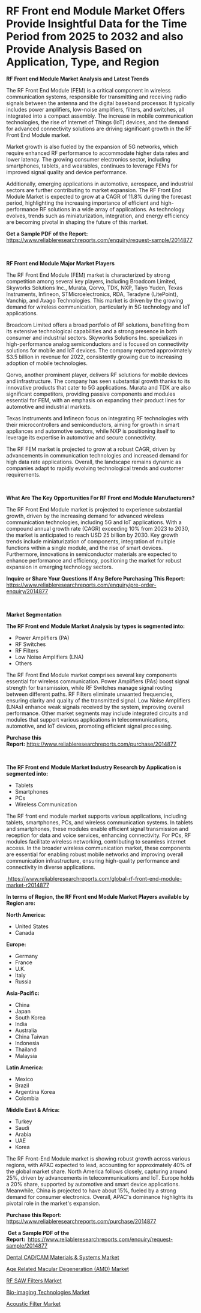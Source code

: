 <p><h1>RF Front end Module Market Offers Provide Insightful Data for the Time Period from 2025 to 2032 and also Provide Analysis Based on Application, Type, and Region</h1></p><p><strong>RF Front end Module Market Analysis and Latest Trends</strong></p>
<p><p>The RF Front End Module (FEM) is a critical component in wireless communication systems, responsible for transmitting and receiving radio signals between the antenna and the digital baseband processor. It typically includes power amplifiers, low-noise amplifiers, filters, and switches, all integrated into a compact assembly. The increase in mobile communication technologies, the rise of Internet of Things (IoT) devices, and the demand for advanced connectivity solutions are driving significant growth in the RF Front End Module market.</p><p>Market growth is also fueled by the expansion of 5G networks, which require enhanced RF performance to accommodate higher data rates and lower latency. The growing consumer electronics sector, including smartphones, tablets, and wearables, continues to leverage FEMs for improved signal quality and device performance. </p><p>Additionally, emerging applications in automotive, aerospace, and industrial sectors are further contributing to market expansion. The RF Front End Module Market is expected to grow at a CAGR of 11.8% during the forecast period, highlighting the increasing importance of efficient and high-performance RF solutions in a wide array of applications. As technology evolves, trends such as miniaturization, integration, and energy efficiency are becoming pivotal in shaping the future of this market.</p></p>
<p><strong>Get a Sample PDF of the Report:&nbsp;</strong> <a href="https://www.reliableresearchreports.com/enquiry/request-sample/2014877?utm_campaign=2287&utm_medium=2&utm_source=Github&utm_content=ia&utm_term=06042025&utm_id=rf-front-end-module">https://www.reliableresearchreports.com/enquiry/request-sample/2014877</a></p>
<p>&nbsp;</p>
<p><strong>RF Front end Module Major Market Players</strong></p>
<p><p>The RF Front End Module (FEM) market is characterized by strong competition among several key players, including Broadcom Limited, Skyworks Solutions Inc., Murata, Qorvo, TDK, NXP, Taiyo Yuden, Texas Instruments, Infineon, STMicroelectronics, RDA, Teradyne (LitePoint), Vanchip, and Avago Technologies. This market is driven by the growing demand for wireless communication, particularly in 5G technology and IoT applications.</p><p>Broadcom Limited offers a broad portfolio of RF solutions, benefiting from its extensive technological capabilities and a strong presence in both consumer and industrial sectors. Skyworks Solutions Inc. specializes in high-performance analog semiconductors and is focused on connectivity solutions for mobile and IoT devices. The company reported approximately $3.5 billion in revenue for 2022, consistently growing due to increasing adoption of mobile technologies.</p><p>Qorvo, another prominent player, delivers RF solutions for mobile devices and infrastructure. The company has seen substantial growth thanks to its innovative products that cater to 5G applications. Murata and TDK are also significant competitors, providing passive components and modules essential for FEM, with an emphasis on expanding their product lines for automotive and industrial markets.</p><p>Texas Instruments and Infineon focus on integrating RF technologies with their microcontrollers and semiconductors, aiming for growth in smart appliances and automotive sectors, while NXP is positioning itself to leverage its expertise in automotive and secure connectivity.</p><p>The RF FEM market is projected to grow at a robust CAGR, driven by advancements in communication technologies and increased demand for high data rate applications. Overall, the landscape remains dynamic as companies adapt to rapidly evolving technological trends and customer requirements.</p></p>
<p>&nbsp;</p>
<p><strong>What Are The Key Opportunities For RF Front end Module Manufacturers?</strong></p>
<p><p>The RF Front End Module market is projected to experience substantial growth, driven by the increasing demand for advanced wireless communication technologies, including 5G and IoT applications. With a compound annual growth rate (CAGR) exceeding 10% from 2023 to 2030, the market is anticipated to reach USD 25 billion by 2030. Key growth trends include miniaturization of components, integration of multiple functions within a single module, and the rise of smart devices. Furthermore, innovations in semiconductor materials are expected to enhance performance and efficiency, positioning the market for robust expansion in emerging technology sectors.</p></p>
<p><strong>Inquire or Share Your Questions If Any Before Purchasing This Report:</strong> <a href="https://www.reliableresearchreports.com/enquiry/pre-order-enquiry/2014877?utm_campaign=2287&utm_medium=2&utm_source=Github&utm_content=ia&utm_term=06042025&utm_id=rf-front-end-module">https://www.reliableresearchreports.com/enquiry/pre-order-enquiry/2014877</a></p>
<p>&nbsp;</p>
<p><strong>Market Segmentation</strong></p>
<p><strong>The RF Front end Module Market Analysis by types is segmented into:</strong></p>
<p><ul><li>Power Amplifiers (PA)</li><li>RF Switches</li><li>RF Filters</li><li>Low Noise Amplifiers (LNA)</li><li>Others</li></ul></p>
<p><p>The RF Front End Module market comprises several key components essential for wireless communication. Power Amplifiers (PAs) boost signal strength for transmission, while RF Switches manage signal routing between different paths. RF Filters eliminate unwanted frequencies, ensuring clarity and quality of the transmitted signal. Low Noise Amplifiers (LNAs) enhance weak signals received by the system, improving overall performance. Other market segments may include integrated circuits and modules that support various applications in telecommunications, automotive, and IoT devices, promoting efficient signal processing.</p></p>
<p><strong>Purchase this Report:&nbsp;</strong><a href="https://www.reliableresearchreports.com/purchase/2014877?utm_campaign=2287&utm_medium=2&utm_source=Github&utm_content=ia&utm_term=06042025&utm_id=rf-front-end-module">https://www.reliableresearchreports.com/purchase/2014877</a></p>
<p>&nbsp;</p>
<p><strong>The RF Front end Module Market Industry Research by Application is segmented into:</strong></p>
<p><ul><li>Tablets</li><li>Smartphones</li><li>PCs</li><li>Wireless Communication</li></ul></p>
<p><p>The RF front end module market supports various applications, including tablets, smartphones, PCs, and wireless communication systems. In tablets and smartphones, these modules enable efficient signal transmission and reception for data and voice services, enhancing connectivity. For PCs, RF modules facilitate wireless networking, contributing to seamless internet access. In the broader wireless communication market, these components are essential for enabling robust mobile networks and improving overall communication infrastructure, ensuring high-quality performance and connectivity in diverse applications.</p></p>
<p><a href="https://www.reliableresearchreports.com/global-rf-front-end-module-market-r2014877?utm_campaign=2287&utm_medium=2&utm_source=Github&utm_content=ia&utm_term=06042025&utm_id=rf-front-end-module">&nbsp;https://www.reliableresearchreports.com/global-rf-front-end-module-market-r2014877</a></p>
<p><strong>In terms of Region, the RF Front end Module Market Players available by Region are:</strong></p>
<p>
    <p> <strong> North America: </strong>
        <ul>
            <li>United States</li>
            <li>Canada</li>
        </ul>
        </p> 
    <p> <strong> Europe: </strong>
        <ul>
            <li>Germany</li>
            <li>France</li>
            <li>U.K.</li>
            <li>Italy</li>
            <li>Russia</li>
        </ul>
        </p> 
    <p> <strong> Asia-Pacific: </strong>
        <ul>
            <li>China</li>
            <li>Japan</li>
            <li>South Korea</li>
            <li>India</li>
            <li>Australia</li>
            <li>China Taiwan</li>
            <li>Indonesia</li>
            <li>Thailand</li>
            <li>Malaysia</li>
        </ul>
        </p> 
    <p> <strong> Latin America: </strong>
        <ul>
            <li>Mexico</li>
            <li>Brazil</li>
            <li>Argentina Korea</li>
            <li>Colombia</li>
        </ul>
        </p> 
    <p> <strong> Middle East & Africa: </strong>
        <ul>
            <li>Turkey</li>
            <li>Saudi</li>
            <li>Arabia</li>
            <li>UAE</li>
            <li>Korea</li>
        </ul>
    </p>
    </p>
<p><p>The RF Front-End Module market is showing robust growth across various regions, with APAC expected to lead, accounting for approximately 40% of the global market share. North America follows closely, capturing around 25%, driven by advancements in telecommunications and IoT. Europe holds a 20% share, supported by automotive and smart device applications. Meanwhile, China is projected to have about 15%, fueled by a strong demand for consumer electronics. Overall, APAC's dominance highlights its pivotal role in the market's expansion.</p></p>
<p><strong>Purchase this Report: </strong><a href="https://www.reliableresearchreports.com/purchase/2014877?utm_campaign=2287&utm_medium=2&utm_source=Github&utm_content=ia&utm_term=06042025&utm_id=rf-front-end-module">https://www.reliableresearchreports.com/purchase/2014877</a></p>
<p>&nbsp;<strong>Get a Sample PDF of the Report:&nbsp;&nbsp;</strong><a href="https://www.reliableresearchreports.com/enquiry/request-sample/2014877?utm_campaign=2287&utm_medium=2&utm_source=Github&utm_content=ia&utm_term=06042025&utm_id=rf-front-end-module">https://www.reliableresearchreports.com/enquiry/request-sample/2014877</a></p>
<p><strong></strong></p>
<p><p><a href="https://www.linkedin.com/pulse/understanding-surging-dental-cadcam-materials-systems-market-5-vzphe?utm_campaign=2287&utm_medium=2&utm_source=Github&utm_content=ia&utm_term=06042025&utm_id=rf-front-end-module">Dental CAD/CAM Materials & Systems Market</a></p><p><a href="https://www.linkedin.com/pulse/age-related-macular-degeneration-amd-market-analysis-rrcae?utm_campaign=2287&utm_medium=2&utm_source=Github&utm_content=ia&utm_term=06042025&utm_id=rf-front-end-module">Age Related Macular Degeneration (AMD) Market</a></p><p><a href="https://github.com/amourdeeks8j/Market-Research-Report-List-1/blob/main/rf-saw-filters-market.md?utm_campaign=2287&utm_medium=2&utm_source=Github&utm_content=ia&utm_term=06042025&utm_id=rf-front-end-module">RF SAW Filters Market</a></p><p><a href="https://www.linkedin.com/pulse/global-bio-imaging-technologies-markets-growth-journey-current-kqrae?utm_campaign=2287&utm_medium=2&utm_source=Github&utm_content=ia&utm_term=06042025&utm_id=rf-front-end-module">Bio-imaging Technologies Market</a></p><p><a href="https://github.com/gierlravasty/Market-Research-Report-List-1/blob/main/acoustic-filter-market.md?utm_campaign=2287&utm_medium=2&utm_source=Github&utm_content=ia&utm_term=06042025&utm_id=rf-front-end-module">Acoustic Filter Market</a></p></p>
